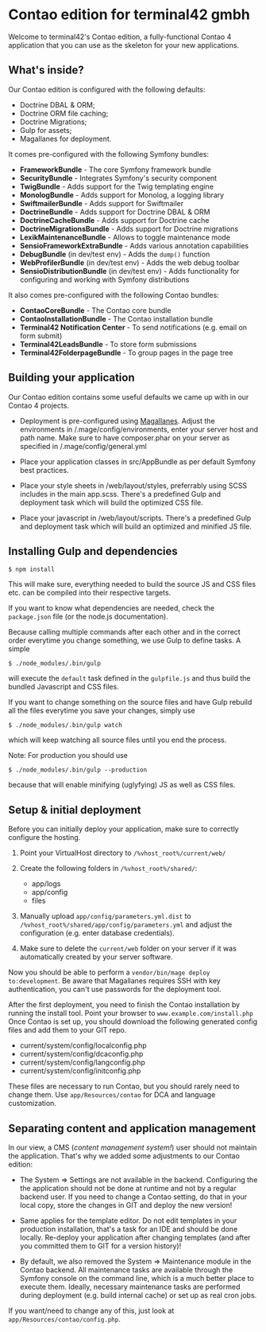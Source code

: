 Contao edition for terminal42 gmbh
==================================

Welcome to terminal42's Contao edition, a fully-functional Contao 4 application
that you can use as the skeleton for your new applications.


What's inside?
--------------

Our Contao edition is configured with the following defaults:

  * Doctrine DBAL & ORM;
  * Doctrine ORM file caching;
  * Doctrine Migrations;
  * Gulp for assets;
  * Magallanes for deployment.

It comes pre-configured with the following Symfony bundles:

  * **FrameworkBundle** - The core Symfony framework bundle
  * **SecurityBundle** - Integrates Symfony's security component
  * **TwigBundle** - Adds support for the Twig templating engine
  * **MonologBundle** - Adds support for Monolog, a logging library
  * **SwiftmailerBundle** - Adds support for Swiftmailer
  * **DoctrineBundle** - Adds support for Doctrine DBAL & ORM
  * **DoctrineCacheBundle** - Adds support for Doctrine cache
  * **DoctrineMigrationsBundle** - Adds support for Doctrine migrations
  * **LexikMaintenanceBundle** - Allows to toggle maintenance mode
  * **SensioFrameworkExtraBundle** - Adds various annotation capabilities
  * **DebugBundle** (in dev/test env) - Adds the `dump()` function
  * **WebProfilerBundle** (in dev/test env) - Adds the web debug toolbar
  * **SensioDistributionBundle** (in dev/test env) - Adds functionality for
    configuring and working with Symfony distributions

It also comes pre-configured with the following Contao bundles:

  * **ContaoCoreBundle** - The Contao core bundle
  * **ContaoInstallationBundle** - The Contao installation bundle
  * **Terminal42 Notification Center** - To send notifications (e.g. email on form submit)  
  * **Terminal42LeadsBundle** - To store form submissions
  * **Terminal42FolderpageBundle** - To group pages in the page tree


Building your application
-------------------------

Our Contao edition contains some useful defaults we came up with
in our Contao 4 projects.

  * Deployment is pre-configured using [Magallanes][mage]. Adjust the
    environments in /.mage/config/environments, enter your 
    server host and path name. Make sure to have composer.phar on
    your server as specified in /.mage/config/general.yml

  * Place your application classes in src/AppBundle as per 
    default Symfony best practices.
  
  * Place your style sheets in /web/layout/styles, preferrably
    using SCSS includes in the main app.scss. There's a predefined
    Gulp and deployment task which will build the optimized CSS file.
  
  * Place your javascript in /web/layout/scripts. There's a predefined
    Gulp and deployment task which will build an optimized and minified JS file.


Installing Gulp and dependencies
--------------------------------

`$ npm install`

This will make sure, everything needed to build the source JS and CSS files etc.
can be compiled into their respective targets.

If you want to know what dependencies are needed, check the `package.json`
file (or the node.js documentation).

Because calling multiple commands after each other and in the correct
order everytime you change something, we use Gulp to define tasks. A simple

`$ ./node_modules/.bin/gulp`

will execute the `default` task defined in the `gulpfile.js` and thus build
the bundled Javascript and CSS files.

If you want to change something on the source files and have Gulp rebuild
all the files everytime you save your changes, simply use

`$ ./node_modules/.bin/gulp watch`

which will keep watching all source files until you end the process.

Note: For production you should use

`$ ./node_modules/.bin/gulp --production`

because that will enable minifying (uglyfying) JS as well as CSS files.


Setup & initial deployment
--------------------------

Before you can initially deploy your application, make sure to correctly
configure the hosting.

1. Point your VirtualHost directory to `/%vhost_root%/current/web/`

2. Create the following folders in `/%vhost_root%/shared/`:
    - app/logs
    - app/config
    - files
     
3. Manually upload `app/config/parameters.yml.dist` to 
   `/%vhost_root%/shared/app/config/parameters.yml` and adjust the configuration
   (e.g. enter database credentials).

4. Make sure to delete the `current/web` folder on your server if it was
   automatically created by your server software.


Now you should be able to perform a `vendor/bin/mage deploy to:development`.
Be aware that Magallanes requires SSH with key authentication, you can't
use passwords for the deployment tool.

After the first deployment, you need to finish the Contao installation by
running the install tool. Point your browser to `www.example.com/install.php`
Once Contao is set up, you should download the following generated config files 
and add them to your GIT repo.
 
  - current/system/config/localconfig.php
  - current/system/config/dcaconfig.php
  - current/system/config/langconfig.php
  - current/system/config/initconfig.php

These files are necessary to run Contao, but you should rarely need to 
change them. Use `app/Resources/contao` for DCA and language customization.


Separating content and application management
---------------------------------------------

In our view, a CMS (*content management system!*) user should not maintain the
application. That's why we added some adjustments to our Contao edition:

  * The System => Settings are not available in the backend. Configuring the
    the application should not be done at runtime and not by a regular backend
    user. If you need to change a Contao setting, do that in your local copy,
    store the changes in GIT and deploy the new version!
  
  * Same applies for the template editor. Do not edit templates in your
    production installation, that's a task for an IDE and should be done
    locally. Re-deploy your application after changing templates (and 
    after you committed them to GIT for a version history)!
  
  * By default, we also removed the System => Maintenance module in the
    Contao backend. All maintenance tasks are available through the
    Symfony console on the command line, which is a much better place to
    execute them. Ideally, necessary maintenance tasks are performed during
    deployment (e.g. build internal cache) or set up as real cron jobs.

If you want/need to change any of this, just look at 
`app/Resources/contao/config.php`.



[mage]: http://magephp.com
